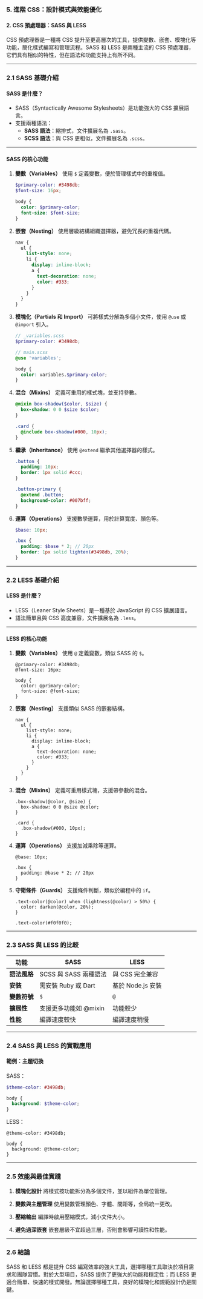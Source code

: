 ### 5. **進階 CSS：設計模式與效能優化**

#### 2. **CSS 預處理器：SASS 與 LESS**

CSS 預處理器是一種將 CSS 提升至更高層次的工具，提供變數、嵌套、模塊化等功能，簡化樣式編寫和管理流程。SASS 和 LESS 是兩種主流的 CSS 預處理器，它們具有相似的特性，但在語法和功能支持上有所不同。

---

### 2.1 **SASS 基礎介紹**

#### **SASS 是什麼？**
- SASS（Syntactically Awesome Stylesheets）是功能強大的 CSS 擴展語言。
- 支援兩種語法：
  - **SASS 語法**：縮排式，文件擴展名為 `.sass`。
  - **SCSS 語法**：與 CSS 更相似，文件擴展名為 `.scss`。

---

#### **SASS 的核心功能**

1. **變數（Variables）**
   使用 `$` 定義變數，便於管理樣式中的重複值。

   ```scss
   $primary-color: #3498db;
   $font-size: 16px;

   body {
     color: $primary-color;
     font-size: $font-size;
   }
   ```

2. **嵌套（Nesting）**
   使用層級結構組織選擇器，避免冗長的重複代碼。

   ```scss
   nav {
     ul {
       list-style: none;
       li {
         display: inline-block;
         a {
           text-decoration: none;
           color: #333;
         }
       }
     }
   }
   ```

3. **模塊化（Partials 和 Import）**
   可將樣式分解為多個小文件，使用 `@use` 或 `@import` 引入。

   ```scss
   // _variables.scss
   $primary-color: #3498db;

   // main.scss
   @use 'variables';

   body {
     color: variables.$primary-color;
   }
   ```

4. **混合（Mixins）**
   定義可重用的樣式塊，並支持參數。

   ```scss
   @mixin box-shadow($color, $size) {
     box-shadow: 0 0 $size $color;
   }

   .card {
     @include box-shadow(#000, 10px);
   }
   ```

5. **繼承（Inheritance）**
   使用 `@extend` 繼承其他選擇器的樣式。

   ```scss
   .button {
     padding: 10px;
     border: 1px solid #ccc;
   }

   .button-primary {
     @extend .button;
     background-color: #007bff;
   }
   ```

6. **運算（Operations）**
   支援數學運算，用於計算寬度、顏色等。

   ```scss
   $base: 10px;

   .box {
     padding: $base * 2; // 20px
     border: 1px solid lighten(#3498db, 20%);
   }
   ```

---

### 2.2 **LESS 基礎介紹**

#### **LESS 是什麼？**
- LESS（Leaner Style Sheets）是一種基於 JavaScript 的 CSS 擴展語言。
- 語法簡單且與 CSS 高度兼容，文件擴展名為 `.less`。

---

#### **LESS 的核心功能**

1. **變數（Variables）**
   使用 `@` 定義變數，類似 SASS 的 `$`。

   ```less
   @primary-color: #3498db;
   @font-size: 16px;

   body {
     color: @primary-color;
     font-size: @font-size;
   }
   ```

2. **嵌套（Nesting）**
   支援類似 SASS 的嵌套結構。

   ```less
   nav {
     ul {
       list-style: none;
       li {
         display: inline-block;
         a {
           text-decoration: none;
           color: #333;
         }
       }
     }
   }
   ```

3. **混合（Mixins）**
   定義可重用樣式塊，支援帶參數的混合。

   ```less
   .box-shadow(@color, @size) {
     box-shadow: 0 0 @size @color;
   }

   .card {
     .box-shadow(#000, 10px);
   }
   ```

4. **運算（Operations）**
   支援加減乘除等運算。

   ```less
   @base: 10px;

   .box {
     padding: @base * 2; // 20px
   }
   ```

5. **守衛條件（Guards）**
   支援條件判斷，類似於編程中的 `if`。

   ```less
   .text-color(@color) when (lightness(@color) > 50%) {
     color: darken(@color, 20%);
   }

   .text-color(#f0f0f0);
   ```

---

### 2.3 **SASS 與 LESS 的比較**

| 功能            | SASS                   | LESS                   |
|-----------------|------------------------|------------------------|
| **語法風格**     | SCSS 與 SASS 兩種語法  | 與 CSS 完全兼容         |
| **安裝**         | 需安裝 Ruby 或 Dart    | 基於 Node.js 安裝       |
| **變數符號**     | `$`                   | `@`                   |
| **擴展性**       | 支援更多功能如 @mixin  | 功能較少               |
| **性能**         | 編譯速度較快           | 編譯速度稍慢           |

---

### 2.4 **SASS 與 LESS 的實戰應用**

#### **範例：主題切換**

SASS：
```scss
$theme-color: #3498db;

body {
  background: $theme-color;
}
```

LESS：
```less
@theme-color: #3498db;

body {
  background: @theme-color;
}
```

---

### 2.5 **效能與最佳實踐**

1. **模塊化設計**
   將樣式按功能拆分為多個文件，並以組件為單位管理。

2. **變數與主題管理**
   使用變數管理顏色、字體、間距等，全局統一更改。

3. **壓縮輸出**
   編譯時啟用壓縮模式，減小文件大小。

4. **避免過深嵌套**
   嵌套層級不宜超過三層，否則會影響可讀性和性能。

---

### 2.6 **結論**

SASS 和 LESS 都是提升 CSS 編寫效率的強大工具，選擇哪種工具取決於項目需求和團隊習慣。對於大型項目，SASS 提供了更強大的功能和穩定性；而 LESS 更適合簡單、快速的樣式開發。無論選擇哪種工具，良好的模塊化和規範設計仍是關鍵。